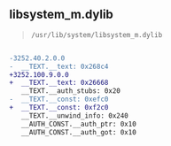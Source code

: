 ## libsystem_m.dylib

> `/usr/lib/system/libsystem_m.dylib`

```diff

-3252.40.2.0.0
-  __TEXT.__text: 0x268c4
+3252.100.9.0.0
+  __TEXT.__text: 0x26668
   __TEXT.__auth_stubs: 0x20
-  __TEXT.__const: 0xefc0
+  __TEXT.__const: 0xf2c0
   __TEXT.__unwind_info: 0x240
   __AUTH_CONST.__auth_ptr: 0x10
   __AUTH_CONST.__auth_got: 0x10

```
